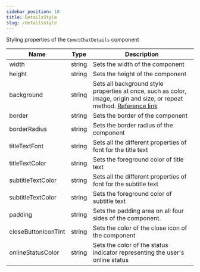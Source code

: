 ```yaml
---
sidebar_position: 18
title: DetailsStyle
slug: /detailsstyle
---
```


Styling properties of the `CometChatDetails` component

| Name | Type | Description | 
| ---- | ---- | ---- | 
| width | string | Sets the width of the component | 
| height | string | Sets the height of the component | 
| background | string | Sets all background style properties at once, such as color, image, origin and size, or repeat method. [Reference link](https://developer.mozilla.org/en-US/docs/Web/CSS/background) | 
| border | string | Sets the border of the component | 
| borderRadius | string | Sets the border radius of the component | 
| titleTextFont | string | Sets all the different properties of font for the title text | 
| titleTextColor | string | Sets the foreground color of title text | 
| subtitleTextColor | string | Sets all the different properties of font for the subtitle text | 
| subtitleTextColor | string | Sets the foreground color of subtitle text | 
| padding | string | Sets the padding area on all four sides of the component. | 
| closeButtonIconTint | string | Sets the color of the close icon of the component | 
| onlineStatusColor | string | Sets the color of the status indicator representing the user's online status | 
